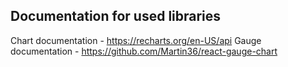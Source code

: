 ## Documentation for used libraries
Chart documentation - https://recharts.org/en-US/api
Gauge documentation - https://github.com/Martin36/react-gauge-chart